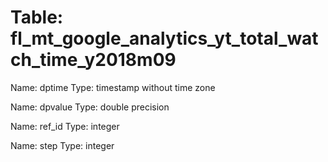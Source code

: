 Table: fl_mt_google_analytics_yt_total_watch_time_y2018m09
==========================================================

Name: dptime
Type: timestamp without time zone

Name: dpvalue
Type: double precision

Name: ref_id
Type: integer

Name: step
Type: integer

